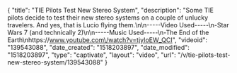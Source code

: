 {
    "title": "TIE Pilots Test New Stereo System",
    "description": "Some TIE pilots decide to test their new stereo systems on a couple of unlucky travelers. And yes, that is Lucio flying them.\n\n-----Video Used-----\n-Star Wars 7 (and technically 2)\n\n-----Music Used-----\n-The End of the Earth\nhttps:\/\/www.youtube.com\/watch?v=tjyIoEW_QCI",
    "videoid": "139543088",
    "date_created": "1518203897",
    "date_modified": "1518203897",
    "type": "captivate",
    "layout": "video",
    "url": "\/v\/tie-pilots-test-new-stereo-system\/139543088"
}